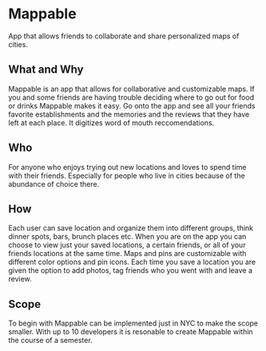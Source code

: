 # Mappable

App that allows friends to collaborate and share personalized maps of cities. 

## What and Why 

Mappable is an app that allows for collaborative and customizable maps. If you and some friends are having trouble deciding where to go out for food or drinks Mappable makes it easy. Go onto the app and see all your friends favorite establishments and the memories and the reviews that they have left at each place. It digitizes word of mouth reccomendations. 

## Who

For anyone who enjoys trying out new locations and loves to spend time with their friends. Especially for people who live in cities because of the abundance of choice there. 

## How

Each user can save location and organize them into different groups, think dinner spots, bars, brunch places etc. When you are on the app you can choose to view just your saved locations, a certain friends, or all of your friends locations at the same time. Maps and pins are customizable with different color options and pin icons. Each time you save a location you are given the option to add photos, tag friends who you went with and leave a review. 

## Scope 

To begin with Mappable can be implemented just in NYC to make the scope smaller. With up to 10 developers it is resonable to create Mappable within the course of a semester. 
